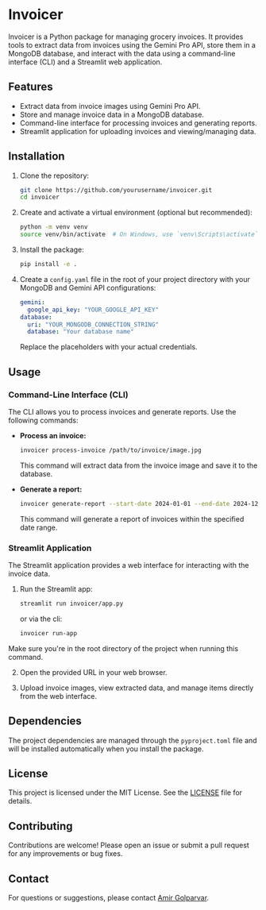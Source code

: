 # Invoicer

Invoicer is a Python package for managing grocery invoices. It provides tools to extract data from invoices using the Gemini Pro API, store them in a MongoDB database, and interact with the data using a command-line interface (CLI) and a Streamlit web application.

## Features

- Extract data from invoice images using Gemini Pro API.
- Store and manage invoice data in a MongoDB database.
- Command-line interface for processing invoices and generating reports.
- Streamlit application for uploading invoices and viewing/managing data.

## Installation

1. Clone the repository:

    ```sh
    git clone https://github.com/yourusername/invoicer.git
    cd invoicer
    ```

2. Create and activate a virtual environment (optional but recommended):

    ```sh
    python -m venv venv
    source venv/bin/activate  # On Windows, use `venv\Scripts\activate`
    ```

3. Install the package:

    ```sh
    pip install -e .
    ```

4. Create a `config.yaml` file in the root of your project directory with your MongoDB and Gemini API configurations:

    ```yaml
    gemini:
      google_api_key: "YOUR_GOOGLE_API_KEY"
    database:
      uri: "YOUR_MONGODB_CONNECTION_STRING"
      database: "Your database name"
    ```

    Replace the placeholders with your actual credentials.

## Usage

### Command-Line Interface (CLI)

The CLI allows you to process invoices and generate reports. Use the following commands:

- **Process an invoice:**

    ```sh
    invoicer process-invoice /path/to/invoice/image.jpg
    ```

    This command will extract data from the invoice image and save it to the database.

- **Generate a report:**

    ```sh
    invoicer generate-report --start-date 2024-01-01 --end-date 2024-12-31
    ```

    This command will generate a report of invoices within the specified date range.

### Streamlit Application

The Streamlit application provides a web interface for interacting with the invoice data.

1. Run the Streamlit app:

    ```sh
    streamlit run invoicer/app.py
    ```
   
    or via the cli:

    ```sh
    invoicer run-app
    ```

Make sure you're in the root directory of the project when running this command.

2. Open the provided URL in your web browser.

3. Upload invoice images, view extracted data, and manage items directly from the web interface.

## Dependencies

The project dependencies are managed through the `pyproject.toml` file and will be installed automatically when you install the package.

## License

This project is licensed under the MIT License. See the [LICENSE](LICENSE) file for details.

## Contributing

Contributions are welcome! Please open an issue or submit a pull request for any improvements or bug fixes.

## Contact

For questions or suggestions, please contact [Amir Golparvar](mailto:amir.golparvar@physik.hu-berlin.de).
